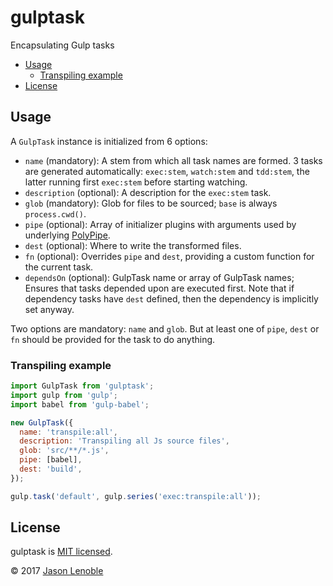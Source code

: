 # gulptask

Encapsulating Gulp tasks

  * [Usage](#usage)
    * [Transpiling example](#transpiling-example)
  * [License](#license)


## Usage

A `GulpTask` instance is initialized from 6 options:

* `name` (mandatory): A stem from which all task names are formed. 3 tasks are generated automatically: `exec:stem`, `watch:stem` and `tdd:stem`, the latter running first `exec:stem` before starting watching.
* `description` (optional): A description for the `exec:stem` task.
* `glob` (mandatory): Glob for files to be sourced; `base` is always `process.cwd()`.
* `pipe` (optional): Array of initializer plugins with arguments used by underlying [PolyPipe](https://www.npmjs.com/package/polypipe).
* `dest` (optional): Where to write the transformed files.
* `fn` (optional): Overrides `pipe` and `dest`, providing a custom function for the current task.
* `dependsOn` (optional): GulpTask name or array of GulpTask names; Ensures that tasks depended upon are executed first. Note that if dependency tasks have `dest` defined, then the dependency is implicitly set anyway.

Two options are mandatory: `name` and `glob`. But at least one of `pipe`, `dest` or `fn` should be provided for the task to do anything.

### Transpiling example

```js
import GulpTask from 'gulptask';
import gulp from 'gulp';
import babel from 'gulp-babel';

new GulpTask({
  name: 'transpile:all',
  description: 'Transpiling all Js source files',
  glob: 'src/**/*.js',
  pipe: [babel],
  dest: 'build',
});

gulp.task('default', gulp.series('exec:transpile:all'));
```

## License

gulptask is [MIT licensed](./LICENSE).

© 2017 [Jason Lenoble](mailto:jason.lenoble@gmail.com)
